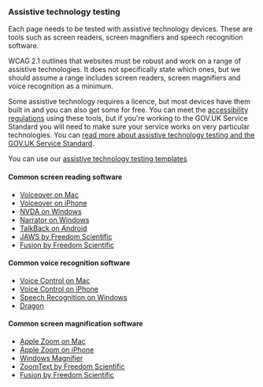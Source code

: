 ### Assistive technology testing

Each page needs to be tested with assistive technology devices. These are tools such as screen readers, screen magnifiers and speech recognition software.

WCAG 2.1 outlines that websites must be robust and work on a range of assistive technologies. It does not specifically state which ones, but we should assume a range includes screen readers, screen magnifiers and voice recognition as a minimum.

Some assistive technology requires a licence, but most devices have them built in and you can also get some for free. You can meet the [accessibility regulations](/accessibility-law/the-public-sector-bodies-accessibility-regulations-2018) using these tools, but if you're working to the GOV.UK Service Standard you will need to make sure your service works on very particular technologies. You can [read more about assistive technology testing and the GOV.UK Service Standard](https://www.gov.uk/service-manual/technology/testing-with-assistive-technologies).

You can use our [assistive technology testing templates](/tools-and-resources/assistive-technology-testing)

#### Common screen reading software

- [Voiceover on Mac](https://www.apple.com/uk/accessibility/mac/vision/)
- [Voiceover on iPhone](https://www.apple.com/uk/accessibility/iphone/vision/)
- [NVDA on Windows](https://www.nvaccess.org/)
- [Narrator on Windows](https://support.microsoft.com/en-us/windows/complete-guide-to-narrator-e4397a0d-ef4f-b386-d8ae-c172f109bdb1)
- [TalkBack on Android](https://support.google.com/accessibility/android/answer/6283677?hl=en-GB)
- [JAWS by Freedom Scientific](https://www.freedomscientific.com/products/software/jaws/)
- [Fusion by Freedom Scientific](https://www.zoomtext.com/products/zoomtext-fusion/)

#### Common voice recognition software

- [Voice Control on Mac](https://www.apple.com/uk/accessibility/mac/mobility/)
- [Voice Control on iPhone](https://www.apple.com/uk/accessibility/iphone/mobility/)
- [Speech Recognition on Windows](https://support.microsoft.com/en-us/windows/use-voice-recognition-in-windows-10-83ff75bd-63eb-0b6c-18d4-6fae94050571)
- [Dragon](https://shop.nuance.co.uk/store/nuanceeu/en_GB/Content/pbPage.home?currency=GBP&pgmid=95401100&utm_source=google&utm_medium=cpc&utm_campaign=EHK-AO-2020-DragonPC_Ecom+/+DBU+/+DPI+/+Dragon+/+-+/+Product+/+UK+-+EN+/+-+/+Exact+/+Desktop&keyword=nuance+dragon-e&gclid=Cj0KCQjw28T8BRDbARIsAEOMBcyn_wR_zdsppdTcsl4isEhZM6BOOR0fpzcjGhdwavDgiOYRoLBwqTkaAm4jEALw_wcB)

#### Common screen magnification software

- [Apple Zoom on Mac](https://www.apple.com/uk/accessibility/mac/vision/)
- [Apple Zoom on iPhone](https://www.apple.com/uk/accessibility/iphone/vision/)
- [Windows Magnifier](https://support.microsoft.com/en-us/windows/use-magnifier-to-make-things-on-the-screen-easier-to-see-414948ba-8b1c-d3bd-8615-0e5e32204198)
- [ZoomText by Freedom Scientific](https://www.zoomtext.com/products/zoomtext-magnifier/)
- [Fusion by Freedom Scientific](https://www.zoomtext.com/products/zoomtext-fusion/)
